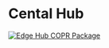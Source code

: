 # Cental Hub

[![Edge Hub COPR Package](https://copr.fedorainfracloud.org/coprs/drhelius/edge-monitoring/package/edge-hub/status_image/last_build.png)](https://copr.fedorainfracloud.org/coprs/drhelius/edge-monitoring/package/edge-hub/)
